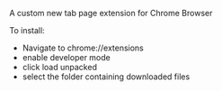 A custom new tab page extension for Chrome Browser

To install:
- Navigate to chrome://extensions
- enable developer mode
- click load unpacked
- select the folder containing downloaded files